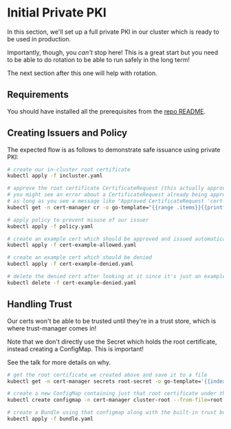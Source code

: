 # Initial Private PKI

In this section, we'll set up a full private PKI in our cluster which is ready to be used in production.

Importantly, though, you _can't_ stop here! This is a great start but you need to be able to do rotation to be able to run safely in the long term!

The next section after this one will help with rotation.

## Requirements

You should have installed all the prerequisites from the [repo README](../README.md).

## Creating Issuers and Policy

The expected flow is as follows to demonstrate safe issuance using private PKI:

```bash
# create our in-cluster root certificate
kubectl apply -f incluster.yaml

# approve the root certificate CertificateRequest (this actually approves all certs in the cert-manager namespace; you might want to be more careful in prod)
# you might see an error about a CertificateRequest already being approved - that's probably the one above, for trust-manager!
# as long as you see a message like "Approved CertificateRequest 'cert-manager/root-certificate-xxxxx'" you should be good to go
kubectl get -n cert-manager cr -o go-template="{{range .items}}{{printf \"%s\n\" .metadata.name}}{{end}}" | xargs -I% cmctl approve -n cert-manager %

# apply policy to prevent misuse of our issuer
kubectl apply -f policy.yaml

# create an example cert which should be approved and issued automatically
kubectl apply -f cert-example-allowed.yaml

# create an example cert which should be denied
kubectl apply -f cert-example-denied.yaml

# delete the denied cert after looking at it since it's just an example
kubectl delete -f cert-example-denied.yaml
```

## Handling Trust

Our certs won't be able to be trusted until they're in a trust store, which is where trust-manager comes in!

Note that we don't directly use the Secret which holds the root certificate, instead creating a ConfigMap. This is important!

See the talk for more details on why.

```bash
# get the root certificate we created above and save it to a file
kubectl get -n cert-manager secrets root-secret -o go-template='{{index .data "tls.crt"}}' | base64 -d > myroot.pem

# create a new ConfigMap containing just that root certificate under the key "root.pem"
kubectl create configmap -n cert-manager cluster-root --from-file=root.pem=myroot.pem

# create a Bundle using that configmap along with the built-in trust bundle
kubectl apply -f bundle.yaml
```
